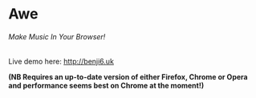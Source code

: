 # Awe
###### Make Music In Your Browser!
Live demo here: http://benji6.uk

**(NB Requires an up-to-date version of either Firefox, Chrome or Opera and performance seems best on Chrome at the moment!)**
